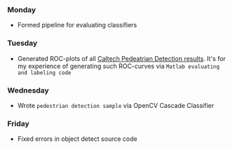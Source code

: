 ### Monday
 - Formed pipeline for evaluating classifiers

### Tuesday
 - Generated ROC-plots of all [Caltech Pedeatrian Detection results](http://www.vision.caltech.edu/Image_Datasets/CaltechPedestrians/datasets/INRIA/res/). It's for my experience of generating such ROC-curves via `Matlab evaluating and labeling code`

### Wednesday
 - Wrote `pedestrian detection sample` via OpenCV Cascade Classifier

### Friday
 - Fixed errors in object detect source code
